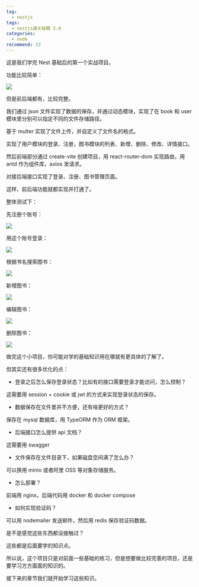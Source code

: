 ```yaml
---
tag:
  - nestjs
tags:
  - nestjs通关秘籍 2.0
categories:
  - node
recommend: 33
---
```


这是我们学完 Nest 基础后的第一个实战项目。

功能比较简单：

![](/nestjsCheats/image-910.jpg)

但是前后端都有，比较完整。

我们通过 json 文件实现了数据的保存，并通过动态模块，实现了在 book 和 user 模块里分别可以指定不同的文件存储路径。

基于 multer 实现了文件上传，并自定义了文件名的格式。

实现了用户模块的登录、注册，图书模块的列表、新增、删除、修改、详情接口。

然后前端部分通过 create-vite 创建项目，用 react-router-dom 实现路由，用 antd 作为组件库，axios 发请求。

对接后端接口实现了登录、注册、图书管理页面。

这样，前后端功能就都实现并打通了。

整体测试下：

先注册个账号：

![](/nestjsCheats/image-911.jpg)

用这个账号登录：

![](/nestjsCheats/image-912.jpg)

根据书名搜索图书：

![](/nestjsCheats/image-913.jpg)

新增图书：

![](/nestjsCheats/image-914.jpg)

编辑图书：

![](/nestjsCheats/image-915.jpg)

删除图书：

![](/nestjsCheats/image-916.jpg)

做完这个小项目，你可能对学的基础知识用在哪就有更具体的了解了。

但其实还有很多优化的点：

- 登录之后怎么保存登录状态？比如有的接口需要登录才能访问，怎么控制？

这需要用 session + cookie 或 jwt 的方式来实现登录状态的保存。

- 数据保存在文件里并不方便，还有啥更好的方式？

保存在 mysql 数据库，用 TypeORM 作为 ORM 框架。

- 后端接口怎么提供 api 文档？

这需要用 swagger

- 文件保存在文件目录下，如果磁盘空间满了怎么办？

可以换用 minio 或者阿里 OSS 等对象存储服务。

- 怎么部署？

前端用 nginx，后端代码用 docker 和 docker compose

- 如何实现验证码？

可以用 nodemailer 发送邮件，然后用 redis 保存验证码数据。

是不是感觉这些东西都没接触过？

这些都是后面要学的知识点。

所以说，这个项目只是对前面一些基础的练习，但是想要做比较完善的项目，还是要学习方方面面的知识的。

接下来的章节我们就开始学习这些知识。
